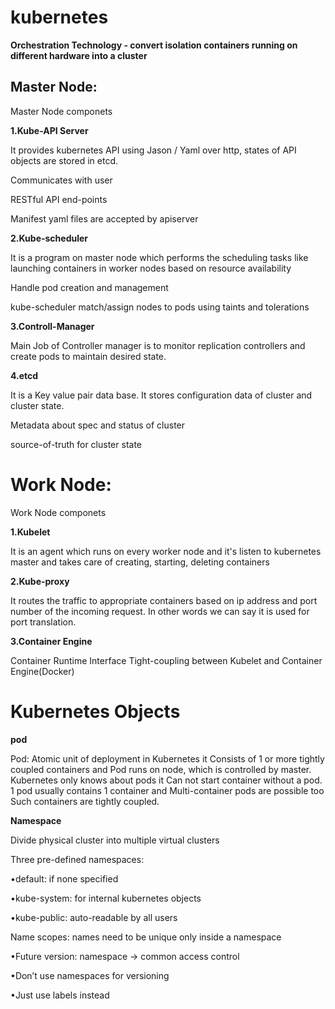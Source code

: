 kubernetes
==========

**Orchestration Technology - convert isolation containers running on different hardware into a cluster**

Master Node:
-----------
Master Node componets

**1.Kube-API Server**
  
   It provides kubernetes API using Jason / Yaml over http, states of API objects are stored in etcd.
  
   Communicates with user
  
   RESTful API end-points
  
   Manifest yaml files are accepted by apiserver

**2.Kube-scheduler**

   It is a program on master node which performs the scheduling tasks like launching containers in worker nodes based on resource        availability
    
   Handle pod creation and management

   kube-scheduler match/assign nodes to pods using taints and tolerations
    
    
**3.Controll-Manager**

  Main Job of Controller manager is to monitor replication controllers and create pods to maintain desired state.

**4.etcd**

  It is a Key value pair data base. It stores configuration data of cluster and cluster state.
  
  Metadata about spec and status of cluster
  
  source-of-truth for cluster state

Work Node:
==========
Work Node componets

**1.Kubelet**

  It is an agent which runs on every worker node and it's listen to kubernetes master  and takes care of creating, starting, deleting containers

**2.Kube-proxy**

  It routes the traffic to appropriate containers based on ip address and port number of the incoming request. In other words we can say it is used for port translation.

**3.Container Engine**

   Container Runtime Interface Tight-coupling between Kubelet and Container Engine(Docker)
   
Kubernetes Objects
==================

**pod**

  Pod: Atomic unit of deployment in Kubernetes it Consists of 1 or more tightly coupled containers and Pod runs on node, which is
controlled by master. Kubernetes only knows about pods it Can not start container without a pod. 1 pod usually contains 1 container and Multi-container pods are possible too Such containers are tightly coupled.

**Namespace**

  Divide physical cluster into multiple virtual clusters
  
  Three pre-defined namespaces:
  
  •default: if none specified
 
  •kube-system: for internal kubernetes objects
  
  •kube-public: auto-readable by all users

  Name scopes: names need to be unique only inside a
namespace

 •Future version: namespace -> common access control

 •Don’t use namespaces for versioning

 •Just use labels instead
